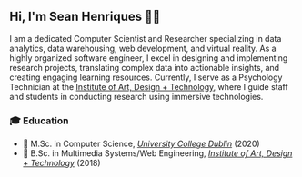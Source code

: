 ## Hi, I'm Sean Henriques 👋🏻

I am a dedicated Computer Scientist and Researcher specializing in data analytics, data warehousing, web development, and virtual reality.  As a highly organized software engineer, I excel in designing and implementing research projects, translating complex data into actionable insights, and creating engaging learning resources.  Currently, I serve as a Psychology Technician at the [Institute of Art, Design + Technology](https://iadt.ie), where I guide staff and students in conducting research using immersive technologies.

### 🎓 Education
- 📜 M.Sc. in Computer Science, _[University College Dublin](https://www.ucd.ie/)_ (2020)
- 📜 B.Sc. in Multimedia Systems/Web Engineering, _[Institute of Art, Design + Technology](https://iadt.ie/)_ (2018)

<!--
**henriquessean/henriquessean** is a ✨ _special_ ✨ repository because its `README.md` (this file) appears on your GitHub profile.

Here are some ideas to get you started:

- 🔭 I’m currently working on ...
- 🌱 I’m currently learning ...
- 👯 I’m looking to collaborate on ...
- 🤔 I’m looking for help with ...
- 💬 Ask me about ...
- 📫 How to reach me: ...
- 😄 Pronouns: ...
- ⚡ Fun fact: ...
-->
